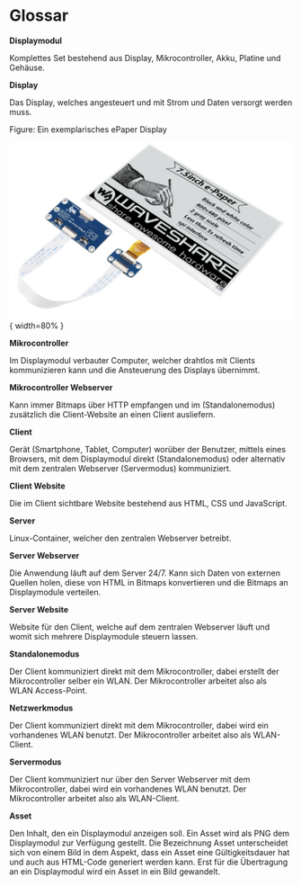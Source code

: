 # Glossar

<a id="GL_01">**Displaymodul**</a>

Komplettes Set bestehend aus Display, Mikrocontroller, Akku, Platine und Gehäuse. 

<a id="GL_02">**Display**</a>

Das Display, welches angesteuert und mit Strom und Daten versorgt werden muss. 

Figure: Ein exemplarisches ePaper Display

![](img/ePaper-Display.png){ width=80% }

<a id="GL_03">**Mikrocontroller**</a>

Im Displaymodul verbauter Computer, welcher drahtlos mit Clients kommunizieren kann und die Ansteuerung des Displays übernimmt. 

<a id="GL_04">**Mikrocontroller Webserver**</a>

Kann immer Bitmaps über HTTP empfangen und im (Standalonemodus) zusätzlich die Client-Website an einen Client ausliefern. 

<a id="GL_05">**Client**</a>

Gerät (Smartphone, Tablet, Computer) worüber der Benutzer, mittels eines Browsers, mit dem Displaymodul direkt (Standalonemodus) oder alternativ mit dem zentralen Webserver (Servermodus) kommuniziert. 

<a id="GL_06">**Client Website**</a>

Die im Client sichtbare Website bestehend aus HTML, CSS und JavaScript. 

<a id="GL_07">**Server**</a>

Linux-Container, welcher den zentralen Webserver betreibt. 

<a id="GL_08">**Server Webserver**</a>

Die Anwendung läuft auf dem Server 24/7. Kann sich Daten von externen Quellen holen, diese von HTML in Bitmaps konvertieren und die Bitmaps an Displaymodule verteilen. 

<a id="GL_09">**Server Website**</a>

Website für den Client, welche auf dem zentralen Webserver läuft und womit sich mehrere Displaymodule steuern lassen. 

<a id="GL_10">**Standalonemodus**</a>

Der Client kommuniziert direkt mit dem Mikrocontroller, dabei erstellt der Mikrocontroller selber ein WLAN. Der Mikrocontroller arbeitet also als WLAN Access-Point. 

<a id="GL_11">**Netzwerkmodus**</a>

Der Client kommuniziert direkt mit dem Mikrocontroller, dabei wird ein vorhandenes WLAN benutzt. Der Mikrocontroller arbeitet also als WLAN-Client. 

<a id="GL_12">**Servermodus**</a>

Der Client kommuniziert nur über den Server Webserver mit dem Mikrocontroller, dabei wird ein vorhandenes WLAN benutzt. Der Mikrocontroller arbeitet also als WLAN-Client.

<a id="GL_13">**Asset**</a>

Den Inhalt, den ein Displaymodul anzeigen soll. Ein Asset wird als PNG dem Displaymodul zur Verfügung gestellt. Die Bezeichnung Asset unterscheidet sich von einem Bild in dem Aspekt, dass ein Asset eine Gültigkeitsdauer hat und auch aus HTML-Code generiert werden kann. Erst für die Übertragung an ein Displaymodul wird ein Asset in ein Bild gewandelt. 

